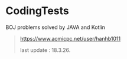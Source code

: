 # CodingTests

BOJ problems solved by JAVA and Kotlin


> https://www.acmicpc.net/user/hanhb1011
>
> last update : 18.3.26.
